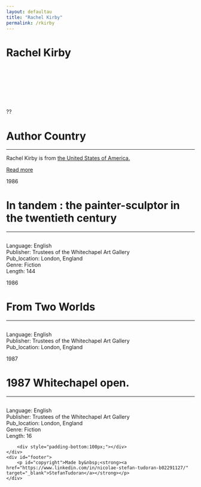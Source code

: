 ```yaml
---
layout: defaultau
title: "Rachel Kirby"
permalink: /rkirby
---
```

<!-- partial:index.partial.html -->
<div class="content">
    <h1>Rachel Kirby</h1>
    <div class="quote">
        <div><img src="" class="logo"></div>
    </div>
    <div class="timeline">
        <div style="padding-bottom:100px;"></div>
        <div class="block">
            <div class="date right"><p class="right">??</p></div>
            <div class="dot"></div>
            <div class="left first">
            <div class="author_country">
                <h1>Author Country</h1><hr>
          <div class="aclocation">  <p>Rachel Kirby is from <a href="http://localhost:4000/1">the United States of America.</a></p></div>
              <div class="acreadmore">  <a href="" target="_blank">Read more</a></div>
            </div>
            </div>
        </div>
        <div class="block">
            <div class="date left"><p class="left">1986</p></div>
            <div class="dot"></div>
            <div class="right">
                <h1>In tandem : the painter-sculptor in the twentieth century</h1><hr>
                <p><img src=""></p>
                <p>
                Language: English<br/>
                Publisher: Trustees of the Whitechapel Art Gallery<br/>
                Pub_location: London, England<br/>
                Genre: Fiction<br/>
                Length: 144</p>
            </div>
        </div>
        <div class="block">
            <div class="date right"><p class="right">1986</p></div>
            <div class="dot"></div>
            <div class="left hide">
                <h1>From Two Worlds</h1><hr>
                <p><img src=""></p>
                <p>
                Language: English<br/>
                Publisher: Trustees of the Whitechapel Art Gallery<br/>
                Pub_location: London, England<br/></p>
            </div>
        </div>
        <div class="block">
            <div class="date left"><p class="left">1987</p></div>
            <div class="dot"></div>
            <div class="right hide">
                <h1>1987 Whitechapel open.</h1><hr>
                <p><img src=""></p>
                <p>
                Language: English<br/>
                Publisher: Trustees of the Whitechapel Art Gallery<br/>
                Pub_location: London, England<br/>
                Genre: Fiction<br/>
                Length: 16</p>
            </div>
        </div>


        <div style="padding-bottom:100px;"></div>
    </div>
    <div id="footer">
        <p id="copyright">Made by&nbsp;<strong><a href="https://www.linkedin.com/in/nicolae-stefan-tudoran-b02291127/" target="_blank">StefanTudoran</a></strong></p>
    </div>
</div>
<!-- partial -->
  <script src='https://cdnjs.cloudflare.com/ajax/libs/jquery/3.1.1/jquery.min.js'></script><script  src="assets/js/authorscript.js"></script>
